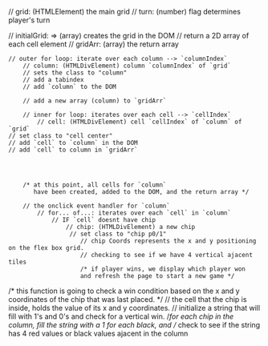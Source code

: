 

// grid: (HTMLElement) the main grid
    // turn: (number) flag determines player's turn

// initialGrid: => (array) creates the grid in the DOM
// return a 2D array of each cell element
    // gridArr: (array) the return array

    // outer for loop: iterate over each column --> `columnIndex`
        // column: (HTMLDivElement) column `columnIndex` of `grid`
        // sets the class to "column"
        // add a tabindex
        // add `column` to the DOM

        // add a new array (column) to `gridArr`

        // inner for loop: iterates over each cell --> `cellIndex`
            // cell: (HTMLDivElement) cell `cellIndex` of `column` of `grid`
    // set class to "cell center" 
    // add `cell` to `column` in the DOM
    // add `cell` to column in `gridArr`




        /* at this point, all cells for `column`
           have been created, added to the DOM, and the return array */

        // the onclick event handler for `column`
            // for... of...: iterates over each `cell` in `column`
                // IF `cell` doesnt have chip
                    // chip: (HTMLDivElement) a new chip
                     // set class to "chip p0/1"
                        // chip Coords represents the x and y positioning on the flex box grid.
                        // checking to see if we have 4 vertical ajacent tiles
                        /* if player wins, we display which player won
                        and refresh the page to start a new game */


/* this function is going to check a win condition based on the x and y
coordinates of the chip that was last placed. */
    // the cell that the chip is inside, holds the value of its x and y coordinates.
        // initialize a string that will fill with 1's and 0's and check for a vertical win.
        /*for each chip in the column, fill the string with a 1 for each black, and
    /* check to see if the string has 4 red values or black values ajacent in the column